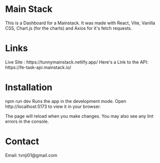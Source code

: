 <h1>Main Stack</h1>
This is a Dashboard for a Mainstack. It was made with React, Vite, Vanilla CSS, Chart.js (for the charts) and Axios for it's fetch requests.

<h1>Links</h1>
Live Site : https://tunnymainstack.netlify.app/
Here's a Link to the API: https://fe-task-api.mainstack.io/

<h1>Installation</h1>
npm run dev
Runs the app in the development mode.
Open http://localhost:5173 to view it in your browser.

The page will reload when you make changes.
You may also see any lint errors in the console.

<h1>Contact</h1>
Email: tvnji01@gmail.com
